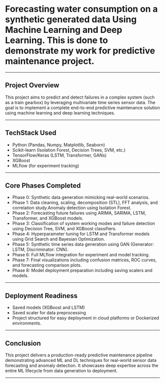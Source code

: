 # Forecasting water consumption on a synthetic generated data Using Machine Learning and Deep Learning. This is done to demonstrate my work for predictive maintenance project. 

---

## Project Overview

This project aims to predict and detect failures in a complex system (such as a train gearbox) by leveraging multivariate time series sensor data. The goal is to implement a complete end-to-end predictive maintenance solution using machine learning and deep learning techniques.

---

## TechStack Used

- Python (Pandas, Numpy, Matplotlib, Seaborn)
- Scikit-learn (Isolation Forest, Decision Trees, SVM, etc.)
- TensorFlow/Keras (LSTM, Transformer, GANs)
- XGBoost
- MLflow (for experiment tracking)

---

## Core Phases Completed

- Phase 0: Synthetic data generation mimicking real-world scenarios.
- Phase 1: Data cleaning, scaling, decomposition (STL), FFT analysis, and correlation study.Anomaly detection using Isolation Forest.
- Phase 2: Forecasting future failures using ARIMA, SARIMA, LSTM, Transformer, and XGBoost models.
- Phase 3: Classification of system working modes and failure detection using Decision Tree, SVM, and XGBoost classifiers.
- Phase 4: Hyperparameter tuning for LSTM and Transformer models using Grid Search and Bayesian Optimization.
- Phase 5: Synthetic time series data generation using GAN (Generator: LSTM, Discriminator: CNN).
- Phase 6: Full MLflow integration for experiment and model tracking.
- Phase 7: Final visualizations including confusion matrices, ROC curves, and forecasting comparison plots.
- Phase 8: Model deployment preparation including saving scalers and models.

---

## Deployment Readiness

- Saved models (XGBoost and LSTM)
- Saved scaler for data preprocessing
- Project structured for easy deployment in cloud platforms or Dockerized environments.

---

## Conclusion

This project delivers a production-ready predictive maintenance pipeline demonstrating advanced ML and DL techniques for real-world sensor data forecasting and anomaly detection. It showcases deep expertise across the entire ML lifecycle from data generation to deployment.

---
